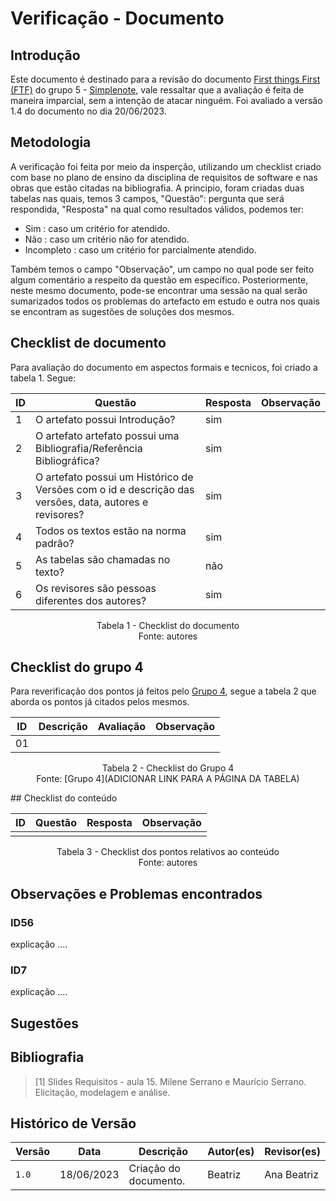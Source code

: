 # Verificação - Documento

## Introdução

Este documento é destinado para a revisão do documento [First things First (FTF)](https://requisitos-de-software.github.io/2023.1-Simplenote/elicitacao/Prioriza%C3%A7%C3%A3o/FirstthingsFirst/) do grupo 5 - [Simplenote](https://github.com/Requisitos-de-Software/2023.1-Simplenote), vale ressaltar que a avaliação é feita de maneira imparcial, sem a intenção de atacar ninguém. Foi avaliado a versão 1.4 do documento no dia 20/06/2023.

## Metodologia

A verificação foi feita por meio da insperção, utilizando um checklist criado com base no plano de ensino da disciplina de requisitos de software e nas obras que estão citadas na bibliografia. A principio, foram criadas duas tabelas nas quais, temos 3 campos, "Questão": pergunta que será respondida, "Resposta" na qual como resultados válidos, podemos ter:

- Sim : caso um critério for atendido.
- Não : caso um critério não for atendido.
- Incompleto : caso um critério for parcialmente atendido.

Também temos o campo "Observação", um campo no qual pode ser feito algum comentário a respeito da questão em específico. Posteriormente, neste mesmo documento, pode-se encontrar uma sessão na qual serão sumarizados todos os problemas do artefacto em estudo e outra nos quais se encontram as sugestões de soluções dos mesmos.

## Checklist de documento
Para avaliação do documento em aspectos formais e tecnicos, foi criado a tabela 1. Segue:

|ID|Questão|Resposta|Observação|
|--|-------|--------|----------|
|1|O artefato possui Introdução?                                                                                |  sim      |          |
|2|O artefato artefato possui uma Bibliografia/Referência Bibliográfica?                                        |  sim      |          |
|3|O artefato possui um Histórico de Versões com o id e descrição das versões, data, autores e revisores?       |  sim      |          |
|4|Todos os textos estão na norma padrão?                                                                       |  sim      |          |
|5|As tabelas são chamadas no texto?                                                                            |  não      |          |
|6|Os revisores são pessoas diferentes dos autores?                                                             |  sim      |          |

<p align="center"> Tabela 1 - Checklist do documento <br> Fonte: autores </p>

## Checklist do grupo 4
Para reverificação dos pontos já feitos pelo [Grupo 4](https://github.com/Requisitos-de-Software/2023.1-Caesb), segue a tabela 2 que aborda os pontos já citados pelos mesmos.

| ID  | Descrição | Avaliação | Observação |
| --- | --------- | --------- | ---------- |
| 01  |           |           |            |

<p align="center"> Tabela 2 - Checklist do Grupo 4 <br> Fonte: [Grupo 4](ADICIONAR LINK PARA A PÁGINA DA TABELA) </p>
## Checklist do conteúdo

| ID  | Questão | Resposta | Observação |
| --- | ------- | -------- | ---------- |
|     |         |          |            |

<p align="center"> Tabela 3 - Checklist dos pontos relativos ao conteúdo <br> Fonte: autores </p>

## Observações e Problemas encontrados

### ID56

explicação ....

### ID7

explicação ....

## Sugestões

## Bibliografia

> [1] Slides Requisitos - aula 15. Milene Serrano e Maurício Serrano. Elicitação, modelagem e análise.

## Histórico de Versão

| Versão | Data       | Descrição             | Autor(es) | Revisor(es)        |
| ------ | ---------- | --------------------- | --------- | ------------------ |
| `1.0`  | 18/06/2023 | Criação do documento. | Beatriz   | Ana Beatriz            |
